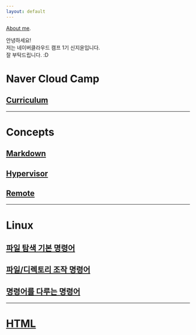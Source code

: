 ```yaml
---
layout: default
---
```


[About me](./another-page.html).

안녕하세요!\
저는 네이버클라우드 캠프 1기 신지윤입니다.\
잘 부탁드립니다. :D

# Naver Cloud Camp
## [Curriculum](./curriculum.md)

----------------------------

# Concepts
## [Markdown](./markdown.md)
## [Hypervisor](./hypervisor.md)
## [Remote](./remote.md)

--------------------------

# Linux
## [파일 탐색 기본 명령어](./linux_command1.md)
## [파일/디렉토리 조작 명령어](./linux_command2.md)
## [명령어를 다루는 명령어](./linux_command3.md)

-------------------------------

# [HTML](./html_structure.html)







